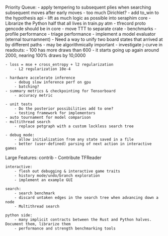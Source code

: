 Priority Queue:
    - apply tempering to subsequent plies when searching subsequent moves after early moves
    - too much Dirichlet?
    - add to_win to the hypothesis api
    - lift as much logic as possible into seraphim core
        - Librarize the Python half that all lives in train.py atm
    - tfrecord proto gencode should be in core
    - move TTT to separate crate
    - benchmarks
        - profile performance
        - triage performance
    - implement a model evaluator (eternal tournamnent)
    - Need a way to unify two board states that arrived at by different paths - may be algorithmically important
    - investigate j-curve in readouts:
        - 100 has more draws than 600
        - it starts going up again around 2000, nearing 100% draws by 10,0000
        
    - loss = mse + cross_entropy + l2 regularization
        - L2 regularization 10e-4

    - hardware accelerate inference
        - debug slow inference perf on gpu
        - batching?
    - summary metrics & checkpointing for Tensorboard   
        - accuracy metric

    - unit tests    
        - Do the posterior possibilities add to one?
        - testing framework for implementors
    - auto tournament for model comparison
    - multithread search
        - replace petgraph with a custom lockless search tree

    - debug mode:
        - allow initialization from any state saved in a file
        - better (user-defined) parsing of next action in interactive games

Large Features:
    contrib
        - Contribute TFReader

    interactive:
        - flesh out debugging & interactive game traits
        - history mode/undo/branch exploration
        - implement an example GUI

    search:
        - search benchmark
        - discard untaken edges in the search tree when advancing down a node
        - Multithread search

    python side:
        - many implicit contracts between the Rust and Python halves. Document them, librarize them
        - performance and strength benchmarking tools


